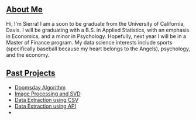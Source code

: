 ## <u>About Me</u>

Hi, I'm Sierra! I am a soon to be graduate from the University of California, Davis. I will be graduating with a B.S. in Applied Statistics, with an emphasis in Economics, and a minor in Psychology. Hopefully, next year I will be in a Master of Finance program. My data science interests include sports (specifically baseball because my heart belongs to the Angels), psychology, and the economy. 

## <u>Past Projects</u>
<ul>
<li>
	<a href ="setevlin.github.io\Portfolio\Assignment1">Doomsday Algorithm</a>
</li>
<li>
	<a href="setevlin.github.io\Portfolio\assignment2">Image Processing and SVD</a>
</li>
<li>
	<a href="setevlin.github.io\Portfolio\assignment3">Data Extraction using CSV</a>
</li>
<li>
	<a href="setevlin.github.io\Portfolio\assignment4">Data Extraction using API</a>
</li>
<li>
	<a href="setevlin.github.io\Portfolio\assignment6"SQl and Mapping</a>
</li>
</ul>
